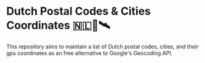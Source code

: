 # Dutch Postal Codes & Cities Coordinates 🇳🇱📯🛰️
This repository aims to maintain a list of Dutch postal codes, cities, and their gps coordinates as an free alternative to Google's Geocoding API.
